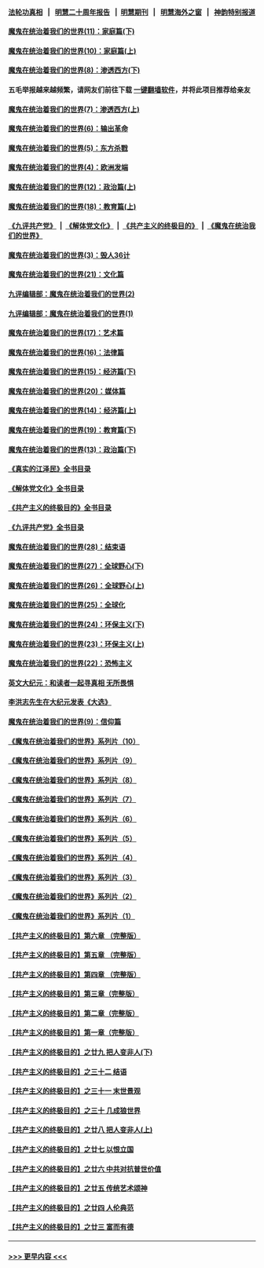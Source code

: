 #### [法轮功真相](https://github.com/gfw-breaker/truth/blob/master/README.md?t=0) &nbsp;&nbsp;|&nbsp;&nbsp; [明慧二十周年报告](https://github.com/gfw-breaker/mh-reports/blob/master/README.md?t=0) &nbsp;&nbsp;|&nbsp;&nbsp;[明慧期刊](https://github.com/gfw-breaker/mh-qikan) &nbsp;&nbsp;|&nbsp;&nbsp; [明慧海外之窗](https://github.com/gfw-breaker/mh-news/blob/master/README.md?t=0) &nbsp;&nbsp;|&nbsp;&nbsp; [神韵特别报道](https://github.com/gfw-breaker/mh-news/blob/master/shenyun.md?t=0)
#### [魔鬼在统治着我们的世界(11)：家庭篇(下)](../pages/nsc422/n10440961.md?t=12050701) 
#### [魔鬼在统治着我们的世界(10)：家庭篇(上)](../pages/nsc422/n10435448.md?t=12050701) 
#### [魔鬼在统治着我们的世界(8)：渗透西方(下)](../pages/nsc422/n10429603.md?t=12050701) 
#### 五毛举报越来越频繁，请网友们前往下载 [一键翻墙软件](https://github.com/gfw-breaker/ssr-accounts)，并将此项目推荐给亲友
#### [魔鬼在统治着我们的世界(7)：渗透西方(上)](../pages/nsc422/n10426013.md?t=12050701) 
#### [魔鬼在统治着我们的世界(6)：输出革命](../pages/nsc422/n10421536.md?t=12050701) 
#### [魔鬼在统治着我们的世界(5)：东方杀戮](../pages/nsc422/n10417707.md?t=12050701) 
#### [魔鬼在统治着我们的世界(4)：欧洲发端](../pages/nsc422/n10414890.md?t=12050701) 
#### [魔鬼在统治着我们的世界(12)：政治篇(上)](../pages/nsc422/n10444576.md?t=12050701) 
#### [魔鬼在统治着我们的世界(18)：教育篇(上)](../pages/nsc422/n10526970.md?t=12050701) 
#### [《九评共产党》](https://github.com/begood0513/9ping.md/blob/master/README.md) &nbsp;|&nbsp; [《解体党文化》](../../../../jtdwh.md/blob/master/README.md)  &nbsp;|&nbsp; [《共产主义的终极目的》](../../../../gczydzjmd.md/blob/master/README.md) &nbsp;|&nbsp; [《魔鬼在统治我们的世界》](../../../../mgztzwmdsj.md/blob/master/README.md) 
#### [魔鬼在统治着我们的世界(3)：毁人36计](../pages/nsc422/n10411583.md?t=12050701) 
#### [魔鬼在统治着我们的世界(21)：文化篇](../pages/nsc422/n10597706.md?t=12050701) 
#### [九评编辑部：魔鬼在统治着我们的世界(2)](../pages/nsc422/n10410036.md?t=12050701) 
#### [九评编辑部：魔鬼在统治着我们的世界(1)](../pages/nsc422/n10406825.md?t=12050701) 
#### [魔鬼在统治着我们的世界(17)：艺术篇](../pages/nsc422/n10499093.md?t=12050701) 
#### [魔鬼在统治着我们的世界(16)：法律篇](../pages/nsc422/n10485969.md?t=12050701) 
#### [魔鬼在统治着我们的世界(15)：经济篇(下)](../pages/nsc422/n10469975.md?t=12050701) 
#### [魔鬼在统治着我们的世界(20)：媒体篇](../pages/nsc422/n10586579.md?t=12050701) 
#### [魔鬼在统治着我们的世界(14)：经济篇(上)](../pages/nsc422/n10457370.md?t=12050701) 
#### [魔鬼在统治着我们的世界(19)：教育篇(下)](../pages/nsc422/n10564808.md?t=12050701) 
#### [魔鬼在统治着我们的世界(13)：政治篇(下)](../pages/nsc422/n10448270.md?t=12050701) 
#### [《真实的江泽民》全书目录](../pages/nsc422/n13721399.md?t=12050701) 
#### [《解体党文化》全书目录](../pages/nsc422/n13721157.md?t=12050701) 
#### [《共产主义的终极目的》全书目录](../pages/nsc422/n13721048.md?t=12050701) 
#### [《九评共产党》全书目录](../pages/nsc422/n13708085.md?t=12050701) 
#### [魔鬼在统治着我们的世界(28)：结束语](../pages/nsc422/n10936246.md?t=12050701) 
#### [魔鬼在统治着我们的世界(27)：全球野心(下)](../pages/nsc422/n10928319.md?t=12050701) 
#### [魔鬼在统治着我们的世界(26)：全球野心(上)](../pages/nsc422/n10900318.md?t=12050701) 
#### [魔鬼在统治着我们的世界(25)：全球化](../pages/nsc422/n10788205.md?t=12050701) 
#### [魔鬼在统治着我们的世界(24)：环保主义(下)](../pages/nsc422/n10695307.md?t=12050701) 
#### [魔鬼在统治着我们的世界(23)：环保主义(上)](../pages/nsc422/n10688613.md?t=12050701) 
#### [魔鬼在统治着我们的世界(22)：恐怖主义](../pages/nsc422/n10614727.md?t=12050701) 
#### [英文大纪元：和读者一起寻真相 无所畏惧](../pages/nsc422/n12542027.md?t=12050701) 
#### [李洪志先生在大纪元发表《大选》](../pages/nsc422/n12534746.md?t=12050701) 
#### [魔鬼在统治着我们的世界(9)：信仰篇](../pages/nsc422/n10432159.md?t=12050701) 
#### [《魔鬼在统治着我们的世界》系列片（10）](../pages/nsc422/n12292670.md?t=12050701) 
#### [《魔鬼在统治着我们的世界》系列片（9）](../pages/nsc422/n12290859.md?t=12050701) 
#### [《魔鬼在统治着我们的世界》系列片（8）](../pages/nsc422/n12287445.md?t=12050701) 
#### [《魔鬼在统治着我们的世界》系列片（7）](../pages/nsc422/n12283425.md?t=12050701) 
#### [《魔鬼在统治着我们的世界》系列片（6）](../pages/nsc422/n12282314.md?t=12050701) 
#### [《魔鬼在统治着我们的世界》系列片（5）](../pages/nsc422/n12281419.md?t=12050701) 
#### [《魔鬼在统治着我们的世界》系列片（4）](../pages/nsc422/n12274024.md?t=12050701) 
#### [《魔鬼在统治着我们的世界》系列片（3）](../pages/nsc422/n12271322.md?t=12050701) 
#### [《魔鬼在统治着我们的世界》系列片（2）](../pages/nsc422/n12269049.md?t=12050701) 
#### [《魔鬼在统治着我们的世界》系列片（1）](../pages/nsc422/n12267575.md?t=12050701) 
#### [【共产主义的终极目的】第六章 （完整版）](../pages/nsc422/n11428913.md?t=12050701) 
#### [【共产主义的终极目的】第五章 （完整版）](../pages/nsc422/n11428912.md?t=12050701) 
#### [【共产主义的终极目的】第四章 （完整版）](../pages/nsc422/n11428907.md?t=12050701) 
#### [【共产主义的终极目的】第三章（完整版）](../pages/nsc422/n11428848.md?t=12050701) 
#### [【共产主义的终极目的】第二章（完整版）](../pages/nsc422/n11428831.md?t=12050701) 
#### [【共产主义的终极目的】第一章（完整版）](../pages/nsc422/n11417651.md?t=12050701) 
#### [【共产主义的终极目的】之廿九 把人变非人(下)](../pages/nsc422/n11344140.md?t=12050701) 
#### [【共产主义的终极目的】之三十二 结语](../pages/nsc422/n11360535.md?t=12050701) 
#### [【共产主义的终极目的】之三十一 末世景观](../pages/nsc422/n11351129.md?t=12050701) 
#### [【共产主义的终极目的】之三十 几成狼世界](../pages/nsc422/n11348280.md?t=12050701) 
#### [【共产主义的终极目的】之廿八 把人变非人(上)](../pages/nsc422/n11340492.md?t=12050701) 
#### [【共产主义的终极目的】之廿七 以恨立国](../pages/nsc422/n11336944.md?t=12050701) 
#### [【共产主义的终极目的】之廿六 中共对抗普世价值](../pages/nsc422/n11324785.md?t=12050701) 
#### [【共产主义的终极目的】之廿五 传统艺术颂神](../pages/nsc422/n11296396.md?t=12050701) 
#### [【共产主义的终极目的】之廿四 人伦典范](../pages/nsc422/n11296397.md?t=12050701) 
#### [【共产主义的终极目的】之廿三 富而有德](../pages/nsc422/n11283598.md?t=12050701) 

----
#### [ >>> 更早内容 <<< ](../indexes/nsc422-earlier.md)
